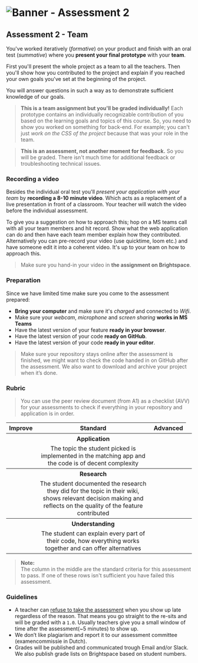 # ![Banner - Assessment 2][banner]

## Assessment 2 - Team

You've worked iteratively (_formative_) on your product and finish with an oral test (_summative_) where you **present your final prototype** with your **team**. 

First you'll present the whole project as a team to all the teachers. Then you'll show how you contributed to the project and explain if you reached your own goals you've set at the beginning of the project. 

You will answer questions in such a way as to demonstrate sufficient knowledge of our goals.

> **This is a team assignment but you'll be graded individually!** Each prototype contains an individually recognizable contribution of you based on the learning goals and topics of this course. So, you need to show you worked on something for back-end. For example; you can't just _work on the CSS of the project_ because that was your role in the team.

> **This is an assessment, not another moment for feedback.** So you will be graded. There isn't much time for additional feedback or troubleshooting technical issues.

### Recording a video
Besides the individual oral test you'll _present your application with your team_ by **recording a 8-10 minute video**. Which acts as a replacement of a live presentation in front of a classroom. Your teacher will watch the video before the individual assessment.

To give you a suggestion on how to approach this; hop on a MS teams call with all your team members and hit record. Show what the web application can do and then have each team member explain how they contributed. Alternatively you can pre-record your video (use quicktime, loom etc.) and have someone edit it into a coherent video. It's up to your team on how to approach this.

> Make sure you hand-in your video in **the assignment on Brightspace**.

### Preparation

Since we have limited time make sure you come to the assessment prepared:

- **Bring your computer** and make sure it's _charged_ and connected to _Wifi_.
- Make sure your _webcam_, _microphone_ and _screen sharing_ **works in MS Teams**
- Have the latest version of your feature **ready in your browser**.
- Have the latest version of your code **ready on GitHub**.
- Have the latest version of your code **ready in your editor**.

> Make sure your repository stays online after the assessment is finished, we might want to check the code handed in on GitHub after the assessment. We also want to download and archive your project when it’s done.

### Rubric

> You can use the peer review document (from A1) as a checklist (AVV) for your assessments to check if everything in your repository and application is in order.

<table>
  <thead>
    <tr>
      <th style="text-align:center"><strong>Improve</strong></th>
      <th style="text-align:center"><strong>Standard</strong></th>
      <th style="text-align:center"><strong>Advanced</strong></th>
    </tr>
  </thead>
  <tbody>
    <th style="text-align:center"></th>
    <th style="text-align:center">Application</th>
    <th style="text-align:center"></th>
    <tr>
      <td align="center"></td>
      <td align="center">The topic the student picked is implemented in the matching app and the code is of decent complexity	</td>
      <td align="center"></td>
    </tr>
    <th style="text-align:center"></th>
    <th style="text-align:center">Research</th>
    <th style="text-align:center"></th>
    <th style="text-align:center"></th>
    <tr>
      <td align="center"></td>
      <td align="center">The student documented the research they did for the topic in their wiki, shows relevant decision making and reflects on the quality of the feature contributed</td>
      <td align="center"></td>
    </tr>
    <th style="text-align:center"></th>
    <th style="text-align:center">Understanding</th>
    <th style="text-align:center"></th>
    <th style="text-align:center"></th>
    <tr>
      <td align="center"></td>
      <td align="center">The student can explain every part of their code, how everything works together and can offer alternatives</td>
      <td align="center"></td>
    </tr>
  </tbody>
</table>



> **Note:**  
> The column in the middle are the standard criteria for this assessment to pass. If one of these rows isn't sufficient you have failed this assessment.

### Guidelines
* A teacher can [refuse to take the assessment][refuse] when you show up late regardless of the reason. That means you go straight to the re-sits and will be graded with a `1.0`. Usually teachers give you a small window of time after the assessment(~5 minutes) to show up.
* We don’t like plagiarism and report it to our assessment committee (examencommissie in Dutch).
* Grades will be published and communicated trough Email and/or Slack. We also publish grade lists on Brightspace based on student numbers.

[banner]: https://cmda-bt.github.io/be-course-18-19/assets/banner-a2.svg
[refuse]: https://az.hva.nl/studenten/az-lemmas/studenten/faculteiten/fdmci/tentamens-en-herkansingen-amfi/tentamens-en-herkansingen-amfi.html